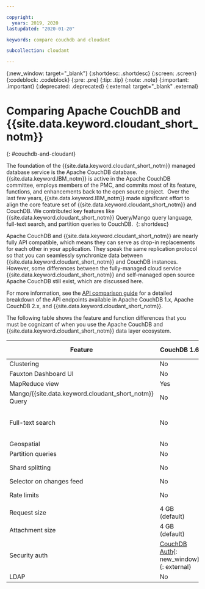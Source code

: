 ```yaml
---

copyright:
  years: 2019, 2020
lastupdated: "2020-01-20"

keywords: compare couchdb and cloudant

subcollection: cloudant

---
```


{:new_window: target="_blank"}
{:shortdesc: .shortdesc}
{:screen: .screen}
{:codeblock: .codeblock}
{:pre: .pre}
{:tip: .tip}
{:note: .note}
{:important: .important}
{:deprecated: .deprecated}
{:external: target="_blank" .external}

<!-- Acrolinx: 2019-12-24 -->

# Comparing Apache CouchDB and {{site.data.keyword.cloudant_short_notm}}
{: #couchdb-and-cloudant}

The foundation of the {{site.data.keyword.cloudant_short_notm}} managed database service is the Apache CouchDB database. {{site.data.keyword.IBM_notm}} is active in the Apache CouchDB committee, employs members of the PMC, and commits most of its feature, functions, and enhancements back to the open source project.  Over the last few years, {{site.data.keyword.IBM_notm}} made significant effort to align the core feature set of {{site.data.keyword.cloudant_short_notm}} and CouchDB. We contributed key features like {{site.data.keyword.cloudant_short_notm}} Query/Mango query language, full-text search, and partition queries to CouchDB. 
{: shortdesc}

Apache CouchDB and {{site.data.keyword.cloudant_short_notm}} are nearly fully API compatible, which means they can serve as drop-in replacements for each other in your application. They speak the same replication protocol so that you can seamlessly synchronize data between {{site.data.keyword.cloudant_short_notm}} and CouchDB instances. However, some differences between the fully-managed cloud service {{site.data.keyword.cloudant_short_notm}} and self-managed open source Apache CouchDB still exist, which are discussed here. 

For more information, see the [API comparison guide](/docs/Cloudant?topic=cloudant-comparison-of-ibm-cloudant-and-couchdb-api-endpoints) for a detailed breakdown of the API endpoints available in Apache CouchDB 1.x, Apache CouchDB 2.x, and {{site.data.keyword.cloudant_short_notm}}.   

The following table shows the feature and function differences that you must be cognizant of when you use the Apache CouchDB and {{site.data.keyword.cloudant_short_notm}} data layer ecosystem. 

| Feature | CouchDB 1.6 | CouchDB 2.3.1 | CouchDB 3.0 | {{site.data.keyword.cloudant_short_notm}} on {{site.data.keyword.cloud_notm}} |
|--------------|----------------|-------------|---------------------| --- |
| Clustering    | No     | Yes | Yes | Yes |
| Fauxton Dashboard UI    | No     | Yes | Yes | Yes |
| MapReduce view    | Yes     | Yes | Yes | Yes |
| Mango/{{site.data.keyword.cloudant_short_notm}} Query    | No     | Yes | Yes | Yes |
| Full-text search    | No     | No | Yes, requires separate installer or container | Yes |
| Geospatial    | No     | No | No | Yes |
| Partition queries    | No     | No | Yes | Yes |
| Shard splitting    | No     | No | Yes | Available as tool for {{site.data.keyword.IBM_notm}} Ops |
| Selector on changes feed    | No     | Yes | Yes | Yes |
| Rate limits    | No    | No | No | User-defined [provisioned throughput capacity](/docs/Cloudant?topic=cloudant-ibm-cloud-public#provisioned-throughput-capacity) settings |
| Request size    | 4 GB (default)     | 4 GB (default) | 4 GB (default) | 11 MB |
| Attachment size    | 4 GB (default)     | 4 GB (default) | 4 GB (default) | 10 MB |
| Security auth    | [CouchDB Auth](https://docs.couchdb.org/en/stable/intro/security.html#){: new_window}{: external}     | [CouchDB Auth](https://docs.couchdb.org/en/stable/intro/security.html#){: new_window}{: external} | [CouchDB Auth](https://docs.couchdb.org/en/stable/intro/security.html#){: new_window}{: external} | [{{site.data.keyword.cloudant_short_notm}} legacy auth with API Keys](/docs/Cloudant?topic=cloudant-authorization), [{{site.data.keyword.cloud_notm}} IAM](/docs/Cloudant?topic=cloudant-ibm-cloud-identity-and-access-management-iam-), or [CouchDB Auth](https://docs.couchdb.org/en/stable/intro/security.html#){: new_window}{: external} |
| LDAP    | No     | No | No | No |

